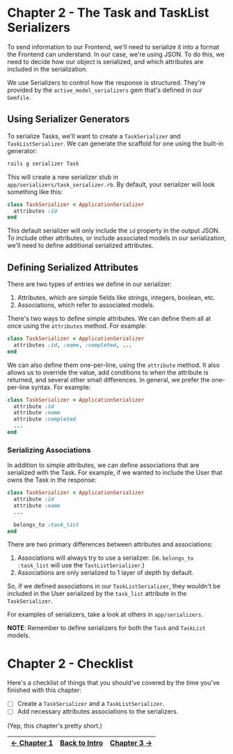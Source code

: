 # Chapter 2 - The Task and TaskList Serializers
To send information to our Frontend, we'll need to serialize it into a format the Frontend can understand.
In our case, we're using JSON. To do this, we need to decide how our object is serialized, and which attributes
are included in the serialization.

We use Serializers to control how the response is structured. They're provided by the `active_model_serializers`
gem that's defined in our `Gemfile`.

## Using Serializer Generators
To serialize Tasks, we'll want to create a `TaskSerializer` and `TaskListSerializer`.
We can generate the scaffold for one using the built-in generator:

```bash
rails g serializer Task
```

This will create a new serializer stub in `app/serializers/task_serializer.rb`.
By default, your serializer will look something like this:

```ruby
class TaskSerializer < ApplicationSerializer
  attributes :id
end
```

This default serializer will only include the `id` property in the output JSON.
To include other attributes, or include associated models in our serialization, we'll need to define
additional serialized attributes.

## Defining Serialized Attributes
There are two types of entries we define in our serializer:
 1. Attributes, which are simple fields like strings, integers, boolean, etc.
 2. Associations, which refer to associated models.

There's two ways to define simple attributes. We can define them all at once using the `attributes` method.
For example:

```ruby
class TaskSerializer < ApplicationSerializer
  attributes :id, :name, :completed, ...
end
```

We can also define them one-per-line, using the `attribute` method. It also allows us to override the value,
add conditions to when the attribute is returned, and several other small differences. In general,
we prefer the one-per-line syntax.
For example:

```ruby
class TaskSerializer < ApplicationSerializer
  attribute :id
  attribute :name
  attribute :completed
  ...
end
```

### Serializing Associations
In addition to simple attributes, we can define associations that are serialized with the Task.
For example, if we wanted to include the User that owns the Task in the response:

```ruby
class TaskSerializer < ApplicationSerializer
  attribute :id
  attribute :name
  ...

  belongs_to :task_list
end
```

There are two primary differences between attributes and associations:
 1. Associations will always try to use a serializer. (ie. `belongs_to :task_list` will use the `TastListSerializer`.)
 2. Associations are only serialized to 1 layer of depth by default.
 
So, if we defined associations in our `TaskListSerializer`, they wouldn't be included in the User serialized
by the `task_list` attribute in the `TaskSerializer`.

For examples of serializers, take a look at others in `app/serializers`.

**NOTE**: Remember to define serializers for both the `Task` and `TaskList` models.

# Chapter 2 - Checklist
Here's a checklist of things that you should've covered by the time you've finished with this chapter:

- [ ] Create a `TaskSerializer` and a `TaskListSerializer`.
- [ ] Add necessary attributes associations to the serializers.

(Yep, this chapter's pretty short.)

| [&larr; Chapter 1](./Chapter%201%20-%20Models.md) | [Back to Intro](../README.md) | [Chapter 3 &rarr;](./Chapter%203%20-%20Controllers.md) |
| --:| --:| --: |
